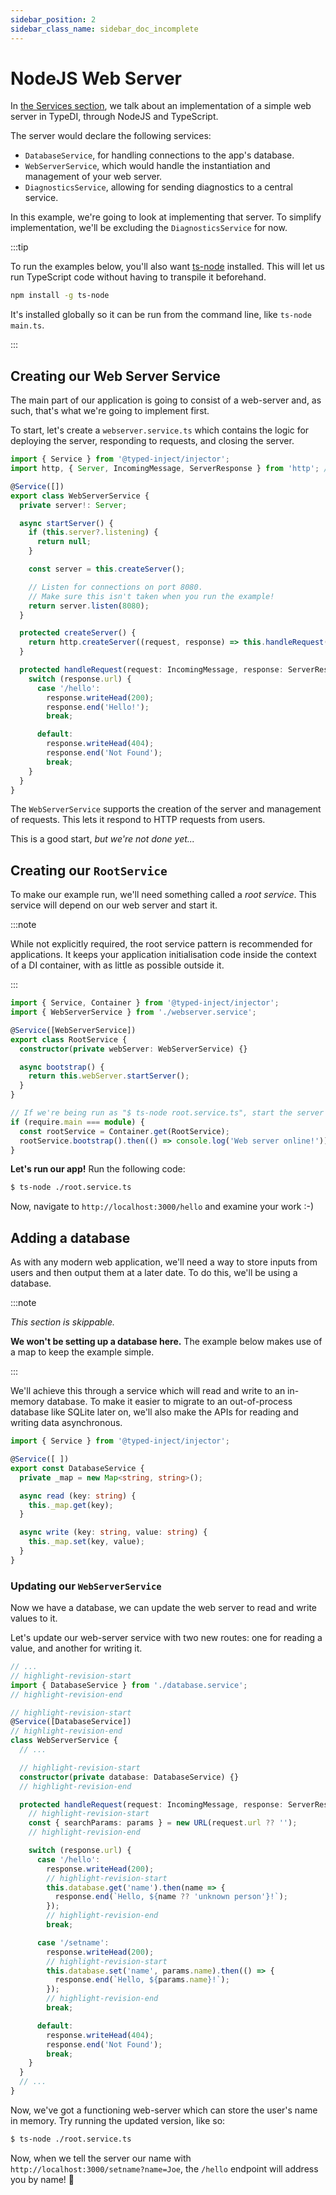 ```yaml
---
sidebar_position: 2
sidebar_class_name: sidebar_doc_incomplete
---
```


# NodeJS Web Server

In [the Services section](../../guide/services/introduction), we talk about an implementation
of a simple web server in TypeDI, through NodeJS and TypeScript.

The server would declare the following services:

- `DatabaseService`, for handling connections to the app's database.
- `WebServerService`, which would handle the instantiation and management of your web server.
- `DiagnosticsService`, allowing for sending diagnostics to a central service.

In this example, we're going to look at implementing that server.
To simplify implementation, we'll be excluding the `DiagnosticsService` for now.

:::tip

To run the examples below, you'll also want [ts-node](https://npmjs.org/ts-node) installed.
This will let us run TypeScript code without having to transpile it beforehand.

```bash npm2yarn
npm install -g ts-node
```

It's installed globally so it can be run from the command line, like `ts-node main.ts`.

:::

## Creating our Web Server Service

The main part of our application is going to consist of a web-server and, as such,
that's what we're going to implement first.

To start, let's create a `webserver.service.ts` which contains the logic for deploying the server,
responding to requests, and closing the server.

```ts title="src/webserver.service.ts"
import { Service } from '@typed-inject/injector';
import http, { Server, IncomingMessage, ServerResponse } from 'http'; // Node's HTTP module.

@Service([])
export class WebServerService {
  private server!: Server;

  async startServer() {
    if (this.server?.listening) {
      return null;
    }

    const server = this.createServer();

    // Listen for connections on port 8080.
    // Make sure this isn't taken when you run the example!
    return server.listen(8080);
  }

  protected createServer() {
    return http.createServer((request, response) => this.handleRequest(request, response));
  }

  protected handleRequest(request: IncomingMessage, response: ServerResponse<IncomingMessage>) {
    switch (response.url) {
      case '/hello':
        response.writeHead(200);
        response.end('Hello!');
        break;

      default:
        response.writeHead(404);
        response.end('Not Found');
        break;
    }
  }
}
```

The `WebServerService` supports the creation of the server and management of requests.
This lets it respond to HTTP requests from users.

This is a good start, _but we're not done yet..._

## Creating our `RootService`

To make our example run, we'll need something called a _root service_.
This service will depend on our web server and start it.

:::note

While not explicitly required, the root service pattern is recommended for applications.
It keeps your application initialisation code inside the context of a DI container, with
as little as possible outside it.

:::

```ts title="src/root.service.ts"
import { Service, Container } from '@typed-inject/injector';
import { WebServerService } from './webserver.service';

@Service([WebServerService])
export class RootService {
  constructor(private webServer: WebServerService) {}

  async bootstrap() {
    return this.webServer.startServer();
  }
}

// If we're being run as "$ ts-node root.service.ts", start the server automatically.
if (require.main === module) {
  const rootService = Container.get(RootService);
  rootService.bootstrap().then(() => console.log('Web server online!'));
}
```

**Let's run our app!** Run the following code:

```sh
$ ts-node ./root.service.ts
```

Now, navigate to `http://localhost:3000/hello` and examine your work :-)

## Adding a database

As with any modern web application, we'll need a way to store inputs from users and then
output them at a later date. To do this, we'll be using a database.

:::note

_This section is skippable._

**We won't be setting up a database here.** The example below makes use of a map to keep the example simple.

:::

We'll achieve this through a service which will read and write to an in-memory database.
To make it easier to migrate to an out-of-process database like SQLite later on, we'll also
make the APIs for reading and writing data asynchronous.

```ts title="src/database.service.ts"
import { Service } from '@typed-inject/injector';

@Service([ ])
export const DatabaseService {
  private _map = new Map<string, string>();

  async read (key: string) {
    this._map.get(key);
  }

  async write (key: string, value: string) {
    this._map.set(key, value);
  }
}
```

### Updating our `WebServerService`

Now we have a database, we can update the web server to read and write values to it.

Let's update our web-server service with two new routes: one for reading a value, and another for writing it.

```ts title="src/webserver.service.ts"
// ...
// highlight-revision-start
import { DatabaseService } from './database.service';
// highlight-revision-end

// highlight-revision-start
@Service([DatabaseService])
// highlight-revision-end
class WebServerService {
  // ...

  // highlight-revision-start
  constructor(private database: DatabaseService) {}
  // highlight-revision-end

  protected handleRequest(request: IncomingMessage, response: ServerResponse<IncomingMessage>) {
    // highlight-revision-start
    const { searchParams: params } = new URL(request.url ?? '');
    // highlight-revision-end

    switch (response.url) {
      case '/hello':
        response.writeHead(200);
        // highlight-revision-start
        this.database.get('name').then(name => {
          response.end(`Hello, ${name ?? 'unknown person'}!`);
        });
        // highlight-revision-end
        break;

      case '/setname':
        response.writeHead(200);
        // highlight-revision-start
        this.database.set('name', params.name).then(() => {
          response.end(`Hello, ${params.name}!`);
        });
        // highlight-revision-end
        break;

      default:
        response.writeHead(404);
        response.end('Not Found');
        break;
    }
  }
  // ...
}
```

Now, we've got a functioning web-server which can store the user's name in memory.
Try running the updated version, like so:

```sh
$ ts-node ./root.service.ts
```

Now, when we tell the server our name with `http://localhost:3000/setname?name=Joe`,
the `/hello` endpoint will address you by name! 🎉

<!--
TODO: in testing section, show why http.Server call was bad
TODO: in testing section, show how to test
TODO: say adding further routes to a Map is left as an exercise for the reader
TODO: make TypeScript interface showing what our WebServerService's interface is
TODO: add edit links (see markdown front matter docs for howto)
TODO: proper head metadata for pages
-->

##
